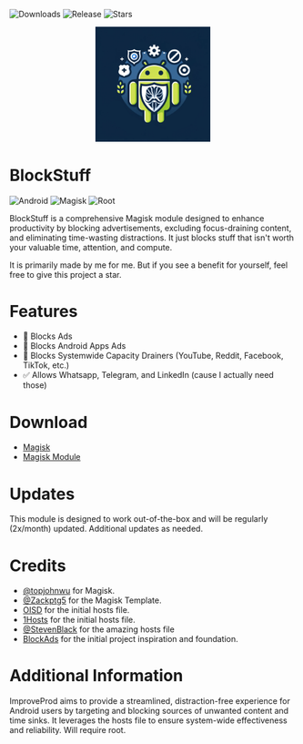 ![Downloads](https://img.shields.io/github/downloads/r-neuschulz/BlockStuff/total?color=green&style=for-the-badge)
![Release](https://img.shields.io/github/v/release/r-neuschulz/BlockStuff?style=for-the-badge)
![Stars](https://img.shields.io/github/stars/r-neuschulz/BlockStuff?style=for-the-badge)

<p align="center">
  <img src="BlockStuff_logo.png" width="40%">
</p>

# BlockStuff

![Android](https://img.shields.io/badge/Android-3DDC84?style=for-the-badge&logo=android&logoColor=white)
![Magisk](https://img.shields.io/badge/Magisk-8A2BE2?style=for-the-badge&logo=magisk&logoColor=white)
![Root](https://img.shields.io/badge/Root-ff0000?style=for-the-badge&logo=superuser&logoColor=white)

BlockStuff is a comprehensive Magisk module designed to enhance productivity by blocking advertisements, excluding focus-draining content, and eliminating time-wasting distractions. It just blocks stuff that isn't worth your valuable time, attention, and compute.

It is primarily made by me for me. But if you see a benefit for yourself, feel free to give this project a star.

# Features

- 🛑 Blocks Ads
- 🛑 Blocks Android Apps Ads
- 🛑 Blocks Systemwide Capacity Drainers (YouTube, Reddit, Facebook, TikTok, etc.)
- ✅ Allows Whatsapp, Telegram, and LinkedIn (cause I actually need those)

# Download

- [Magisk](https://github.com/topjohnwu/Magisk/releases)
- [Magisk Module](https://github.com/r-neuschulz/BlockStuff/releases)

# Updates

This module is designed to work out-of-the-box and will be regularly (2x/month) updated. Additional updates as needed.

# Credits

- [@topjohnwu](https://github.com/topjohnwu) for Magisk.
- [@Zackptg5](https://github.com/Zackptg5/MMT-Extended) for the Magisk Template.
- [OISD](https://oisd.nl/) for the initial hosts file.
- [1Hosts](https://github.com/badmojr/1Hosts) for the initial hosts file.
- [@StevenBlack](https://github.com/StevenBlack/hosts) for the amazing hosts file
- [BlockAds](https://github.com/pantsufan/BlockAds) for the initial project inspiration and foundation.



# Additional Information

ImproveProd aims to provide a streamlined, distraction-free experience for Android users by targeting and blocking sources of unwanted content and time sinks. It leverages the hosts file to ensure system-wide effectiveness and reliability. Will require root. 
